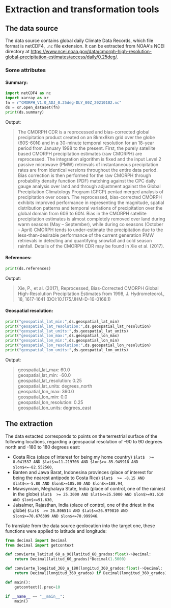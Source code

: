 # Extraction and transformation tools

## The data source
The data source contains global daily Climate Data Records, which file format is netCDF4, `.nc` file extension. It can be extracted from NOAA's NCEI directory at https://www.ncei.noaa.gov/data/cmorph-high-resolution-global-precipitation-estimates/access/daily/0.25deg/.

### Some attributes

#### Summary:
~~~py
import netCDF4 as nc
import xarray as xr
fn = r"CMORPH_V1.0_ADJ_0.25deg-DLY_00Z_20210102.nc"
ds = xr.open_dataset(fn)
print(ds.summary)
~~~

Output:

>The CMORPH CDR is a reprocessed and bias-corrected global precipitation product created on an 8kmx8km grid over the globe (60S-60N) and in a 30-minute temporal resolution for an 18-year period from January 1998 to the present. First, the purely satellite based CMORPH precipitation estimates (raw CMORPH) are reprocessed. The integration algorithm is fixed and the input Level 2 passive microwave (PMW) retrievals of instantaneous precipitation rates are from identical versions throughout the entire data period. Bias correction is then performed for the raw CMORPH through probability density function (PDF) matching against the CPC daily gauge analysis over land and through adjustment against the Global Precipitation Climatology Program (GPCP) pentad merged analysis of precipitation over ocean. The reprocessed, bias-corrected CMORPH exhibits improved performance in representing the magnitude, spatial distribution patterns and temporal variations of precipitation over the global domain from 60S to 60N. Bias in the CMORPH satellite precipitation estimates is almost completely removed over land during warm seasons (May – September), while during co seasons (October - April) CMORPH tends to under-estimate the precipitation due to the less-than-desirable performance of the current generation PMW retrievals in detecting and quantifying snowfall and cold season rainfall. Details of the CMORPH CDR may be found in Xie et al. (2017).

#### References:
~~~py
print(ds.references)
~~~

Output:

> Xie, P., et al. (2017), Reprocessed, Bias-Corrected CMORPH Global High-Resolution Precipitation Estimates from 1998, J. Hydrometeorol., 18, 1617-1641 (DOI:10.1175/JHM-D-16-0168.1)

#### Geospatial resolution:
~~~py
print("geospatial_lat_min:",ds.geospatial_lat_min)
print("geospatial_lat_resolution:",ds.geospatial_lat_resolution)
print("geospatial_lat_units:",ds.geospatial_lat_units)
print("geospatial_lon_max:",ds.geospatial_lon_max)
print("geospatial_lon_min:",ds.geospatial_lon_min)
print("geospatial_lon_resolution:",ds.geospatial_lon_resolution)
print("geospatial_lon_units:",ds.geospatial_lon_units)
~~~

Output:
>geospatial_lat_max: 60.0<br/>
>geospatial_lat_min: -60.0<br/>
>geospatial_lat_resolution: 0.25<br/>
>geospatial_lat_units: degrees_north<br/>
>geospatial_lon_max: 360.0<br/>
>geospatial_lon_min: 0.0<br/>
>geospatial_lon_resolution: 0.25<br/>
>geospatial_lon_units: degrees_east<br/>

## The extraction

The data extacted corresponds to points on the terrestrial surface of the following locations, regarding a geospacial resolution of -90 to 90 degrees north and -180 to 180 degrees east:
 - Costa Rica (place of interest for being my home country) `$lat$  >= 8.041537 AND $lat$<=11.219708 AND $lon$>=-85.949918 AND $lon$<=-82.552560`,
 - Banten and Jawa Barat, Indonesina provinces (place of interest for being the nearest antipode to Costa Rica) `$lat$  >= -8.15 AND $lat$<=-5.80 AND $lon$>=105.00 AND $lon$<=108.94`,
 - Mawsynram, Meghalaya State, India (place of control, one of the rainiest in the globe) `$lat$  >= 25.3000 AND $lat$<=25.5000 AND $lon$>=91.610 AND $lon$<=91.630`,
 - Jaisalmer, Rajasthan, India (place of control, one of the driest in the globe) `$lat$  >= 26.806514 AND $lat$<=26.979810 AND $lon$>=70.676399 AND $lon$<=70.999946`.
 
To translate from the data source geolocation into the target one, these functions were applied to latitude and longitude:
~~~py
from decimal import	Decimal
from decimal import	getcontext

def convierte_latitud_60_a_90(latitud_60_grados:float)->Decimal:
    return Decimal(latitud_60_grados)*Decimal(1.5000)

def convierte_longitud_360_a_180(longitud_360_grados:float)->Decimal:
    return Decimal(longitud_360_grados) if Decimal(longitud_360_grados) <= Decimal(180.0000) else Decimal(longitud_360_grados)-Decimal(360.0000)        

def main():
    getcontext().prec=10

if __name__ == "__main__":
    main()

~~~

